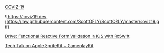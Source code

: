 [COVIZ-19](https://coviz19.dev)

![https://coviz19.dev](https://raw.githubusercontent.com/ScottORLY/ScottORLY/master/coviz19.gif)

[Drive: Functional Reactive Form Validation in IOS with RxSwift](https://scottorly.github.io/drive-blog/)

[Tech Talk on Apple SpriteKit + GameplayKit](https://www.youtube.com/watch?v=uKiiFIixDvE)
